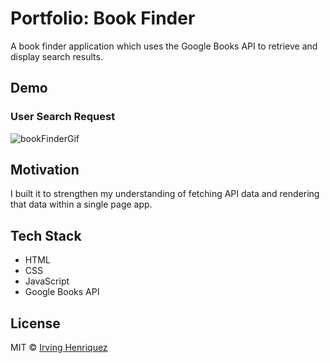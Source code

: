 # Portfolio: Book Finder 

A book finder application which uses the Google Books API to retrieve and display search results.

## Demo


### User Search Request
![bookFinderGif](https://user-images.githubusercontent.com/69181038/103257369-f15ba280-495e-11eb-9391-703f9b567e96.gif)



## Motivation

I built it to strengthen my understanding of fetching API data and rendering that data within a single page app.

## Tech Stack
- HTML
- CSS
- JavaScript
- Google Books API


## License
MIT © [Irving Henriquez](https://github.com/IrvHenri)
